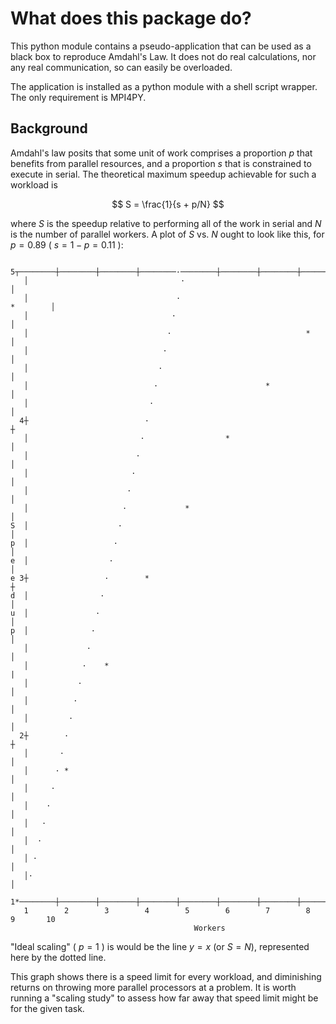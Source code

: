 # What does this package do?

This python module contains a pseudo-application that can be used as a black
box to reproduce Amdahl's Law. It does not do real calculations, nor any real
communication, so can easily be overloaded.

The application is installed as a python module with a shell
script wrapper. The only requirement is MPI4PY.

## Background

Amdahl's law posits that some unit of work comprises a proportion $p$ that
benefits from parallel resources, and a proportion $s$ that is constrained to
execute in serial. The theoretical maximum speedup achievable for such a
workload is

$$
S = \frac{1}{s + p/N}
$$

where $S$ is the speedup relative to performing all of the work in serial and
$N$ is the number of parallel workers. A plot of $S$ vs. $N$ ought to look like
this, for $p = 0.89$ ( $s = 1 - p = 0.11$ ):

```output
  5┬────────┼────────┼────────┼────────·────────┼────────┼────────┼────────┼────────*
   │                                  ·                                             │
   │                                 ·                                     *        │
   │                                ·                                               │
   │                               ·                              *                 │
   │                              ·                                                 │
   │                             ·                                                  │
   │                            ·                        *                          │
   │                           ·                                                    │
  4┼                          ·                                                     ┼
   │                         ·                  *                                   │
   │                        ·                                                       │
   │                       ·                                                        │
   │                      ·                                                         │
   │                     ·             *                                            │
S  │                    ·                                                           │
p  │                   ·                                                            │
e  │                  ·                                                             │
e 3┼                 ·        *                                                     ┼
d  │                ·                                                               │
u  │               ·                                                                │
p  │              ·                                                                 │
   │             ·                                                                  │
   │            ·    *                                                              |
   │           ·                                                                    │
   │          ·                                                                     │
   │         ·                                                                      │
  2┼        ·                                                                       ┼
   │       ·                                                                        │
   │      · *                                                                       │
   │     ·                                                                          │
   │    ·                                                                           │
   │   ·                                                                            │
   │  ·                                                                             │
   │ ·                                                                              │
   │·                                                                               │
  1*────────┼────────┼────────┼────────┼────────┼────────┼────────┼────────┼────────┤
   1        2        3        4        5        6        7        8        9       10
                                         Workers
```

"Ideal scaling" ( $p = 1$ ) is would be the line $y = x$ (or $S = N$),
represented here by the dotted line.

This graph shows there is a speed limit for every workload, and diminishing
returns on throwing more parallel processors at a problem. It is worth running
a "scaling study" to assess how far away that speed limit might be for the
given task.
